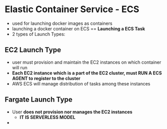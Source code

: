
# Elastic Container Service - ECS

- used for launching docker images as containers
- launching a docker container on ECS == **Launching a ECS Task**
- 2 types of Launch Types:

## EC2 Launch Type

- user must provision and maintain the EC2 instances on which container will run
- **Each EC2 instance which is a part of the EC2 cluster, must RUN A ECS AGENT to register to the cluster**
- AWS ECS will manage distribution of tasks among these instances


## Fargate Launch Type

- User **does not provision nor manages the EC2 instances**
	- **IT IS SERVERLESS MODEL**
- 